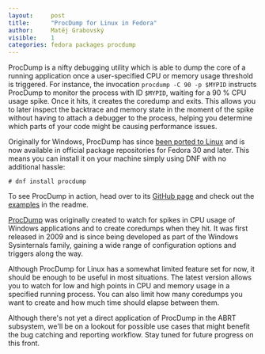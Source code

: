 ```yaml
---
layout:     post
title:      "ProcDump for Linux in Fedora"
author:     Matěj Grabovský
visible:    1
categories: fedora packages procdump
---
```


ProcDump is a nifty debugging utility which is able to dump the core of a running
application once a user-specified CPU or memory usage threshold is triggered. For
instance, the invocation `procdump -C 90 -p $MYPID` instructs ProcDump to monitor the
process with ID `$MYPID`, waiting for a 90 % CPU usage spike. Once it hits, it
creates the coredump and exits. This allows you to later inspect the backtrace and
memory state in the moment of the spike without having to attach a debugger to the
process, helping you determine which parts of your code might be causing performance
issues.

Originally for Windows, ProcDump has since [been ported to Linux][github] and is now
available in official package repositories for Fedora 30 and later. This means you
can install it on your machine simply using DNF with no additional hassle:

```
# dnf install procdump
```

To see ProcDump in action, head over to its [GitHub page][github] and check out the
[examples][examples] in the readme.

[ProcDump][msft] was originally created to watch for spikes in CPU usage of Windows
applications and to create coredumps when they hit. It was first released in 2009 and
is since being developed as part of the Windows Sysinternals family, gaining a wide
range of configuration options and triggers along the way.

Although ProcDump for Linux has a somewhat limited feature set for now, it should be
enough to be useful in most situations. The latest version allows you to watch for
low and high points in CPU and memory usage in a specified running process. You can
also limit how many coredumps you want to create and how much time should elapse
between them.

Although there's not yet a direct application of ProcDump in the ABRT subsystem,
we'll be on a lookout for possible use cases that might benefit the bug catching and
reporting workflow. Stay tuned for future progress on this front.

[msft]: https://docs.microsoft.com/en-us/sysinternals/downloads/procdump
[github]: https://github.com/microsoft/ProcDump-for-Linux/
[examples]: https://github.com/microsoft/ProcDump-for-Linux/#examples
